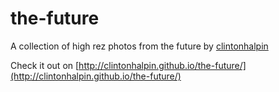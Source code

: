# the-future
A collection of high rez photos from the future by [clintonhalpin](http://twitter.com/clintonhalpin)

Check it out on [http://clintonhalpin.github.io/the-future/](http://clintonhalpin.github.io/the-future/)
